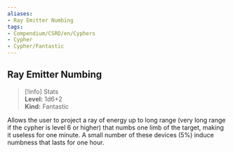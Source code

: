 ```yaml
---
aliases:
- Ray Emitter Numbing
tags:
- Compendium/CSRD/en/Cyphers
- Cypher
- Cypher/Fantastic
---
```


  
## Ray Emitter Numbing  
>[!info] Stats  
> **Level:** 1d6+2  
> **Kind:** Fantastic
  
Allows the user to project a ray of energy up to long range (very long range if the cypher is level 6 or higher) that numbs one limb of the target, making it useless for one minute. A small number of these devices (5%) induce numbness that lasts for one hour.